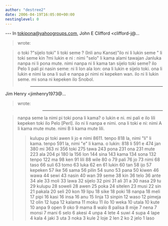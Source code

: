```yaml
---
author: "destree2"
date: 2006-04-19T16:05:00+00:00
nestinglevel: 0
---
```

\---
 In [tokipona@yahoogroups.com](mailto://tokipona@yahoogroups.com), John E Clifford <clifford-j@...
>wrote:

>o toki ?"sijelo toki" li toki seme ? (Inli anu Kanse)"ilo ni li lukin seme " li toki seme kin ?mi lukin e ni : nimi "selo" li kama alami tawajan Janluka
> nanpa ni li pona mute. nimi nanpa ni li kama tan
> sijelo toki seme? ilo Pelo li pali pi nasin
> seme: ni li lon ala lon: ona li lukin e sijelo
> toki. ona li lukin e nimi la ona li suli e nanpa
> pi nimi ni kepeken wan. ilo ni li lukin seme.
> mi sona ni kepeken ilo Snobol.
>> ---
 Jim Henry <jimhenry1973@...
> wrote:

>>> ---------------------------------

> nanpa seme la nimi pi toki pona li kama? o lukin
> e ni.
> mi pali e ilo lili kepeken toki ilo Pelo \[Perl\].
> ilo ni li nanpa e
> nimi. ona li toki e ni: nimi A li kama mute
> mute.
> nimi B li kama mute lili.
>> kulupu pi toki awen li jo e nimi 8611. tenpo 818
> la,
> nimi "li" li kama. tenpo 591 la, nimi "e" li
> kama.
> o lukin:
>> 818 li
>> 591 e
>> 474 jan
>> 380 mi
>> 363 ni
>> 356 toki
>> 275 tawa
>> 243 pona
>> 231 ona
>> 231 mute
>> 223 ala
>> 204 pi
>> 180 la
>> 156 lon
>> 144 sina
>> 143 kama
>> 134 sona
>> 132 tenpo
>> 122 ma
>> 98 ken
>> 91 lili
>> 88 wile
>> 80 o
>> 79 pali
>> 76 jo
>> 73 nimi
>> 68 taso
>> 66 suli
>> 63 tomo
>> 63 luka
>> 62 en
>> 61 lukin
>> 60 tan
>> 58 ijo
>> 57 kepeken
>> 57 ike
>> 56 sama
>> 56 pilin
>> 54 suno
>> 53 pana
>> 50 kiwen
>> 46 wawa
>> 44 sewi
>> 43 nasin
>> 40 wan
>> 39 seme
>> 38 kin
>> 36 telo
>> 36 ante
>> 34 ale
>> 33 moli
>> 33 lawa
>> 32 sijelo
>> 32 pini
>> 31 ali
>> 31 a
>> 30 nasa
>> 29 tu
>> 29 kulupu
>> 28 soweli
>> 28 awen
>> 25 poka
>> 24 sitelen
>> 23 musi
>> 22 sin
>> 21 pakala
>> 20 seli
>> 20 kon
>> 19 lipu
>> 18 sike
>> 18 poki
>> 18 nanpa
>> 18 meli
>> 17 pipi
>> 16 kasi
>> 16 insa
>> 16 anu
>> 15 linja
>> 13 sinpin
>> 12 waso
>> 12 pimeja
>> 12 olin
>> 12 lupa
>> 12 kalama
>> 11 moku
>> 11 ilo
>> 10 weka
>> 10 utala
>> 10 kute
>> 10 anpa
>> 9 open
>> 9 oko
>> 9 mama
>> 8 walo
>> 8 palisa
>> 8 mije
>> 7 nena
>> 7 monsi
>> 7 mani
>> 6 selo
>> 6 akesi
>> 4 unpa
>> 4 lete
>> 4 suwi
>> 4 supa
>> 4 lape
>> 4 kala
>> 4 jaki
>> 3 uta
>> 3 noka
>> 3 kule
>> 2 loje
>> 2 len
>> 2 ko
>> 2 jelo
>> 1 laso
>